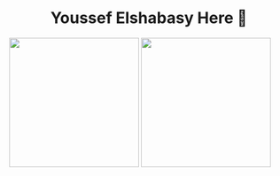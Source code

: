 <h1 align="center">Youssef Elshabasy Here 🫡</h1>
<div>
  <img src="https://github-readme-stats.vercel.app/api?username=juke-duke&theme=blue-green" style="height:234px"/>
  <img src="https://github-readme-stats.vercel.app/api/top-langs/?username=juke-duke&theme=dark" style="height:234px"/>
</div>
